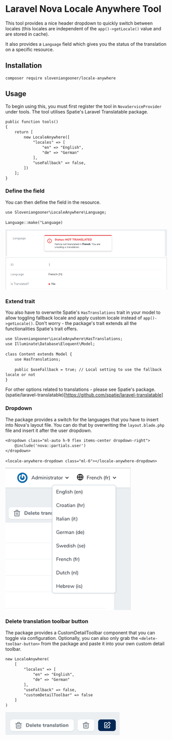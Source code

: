 # Laravel Nova Locale Anywhere Tool

This tool provides a nice header dropdown to quickly switch between locales (this locales are independent of the `app()->getLocale()` value and are stored in cache).

It also provides a `Language` field which gives you the status of the translation on a specific resource.

## Installation

```
composer require sloveniangooner/locale-anywhere
```

## Usage

To begin using this, you must first register the tool in `NovaServiceProvider` under tools. The tool utilises Spatie's Laravel Translatable package.

```
public function tools()
{
    return [
        new LocaleAnywhere([
            "locales" => [
                "en" => "English",
                "de" => "German"
            ],
            "useFallback" => false,
        ])
    ];
}
```

### Define the field

You can then define the field in the resource.

```
use Sloveniangooner\LocaleAnywhere\Language;

Language::make("Language)
```

![](screens/formField.png)
![](screens/detailField.png)

### Extend trait

You also have to overwrite Spatie's `HasTranslations` trait in your model to allow toggling fallback locale and apply custom locale instead of `app()->getLocale()`.
Don't worry - the package's trait extends all the functionalities Spatie's trait offers.

```
use Sloveniangooner\LocaleAnywhere\HasTranslations;
use Illuminate\Database\Eloquent\Model;

class Content extends Model {
    use HasTranslations;

    public $useFallback = true; // Local setting to use the fallback locale or not
}
```

For other options related to translations - please see Spatie's package. (spatie/laravel-translatable)[https://github.com/spatie/laravel-translatable]

### Dropdown

The package provides a switch for the languages that you have to insert into Nova's layout file. You can do that by overwriting the `layout.blade.php` file and insert it after the user dropdown.

```
<dropdown class="ml-auto h-9 flex items-center dropdown-right">
    @include('nova::partials.user')
</dropdown>

<locale-anywhere-dropdown class="ml-6"></locale-anywhere-dropdown>
```

![](screens/dropdown.png)

### Delete translation toolbar button

The package provides a CustomDetailToolbar component that you can toggle via configuration. Optionally, you can also only grab the `<delete-toolbar-button>` from the package and paste it into your own custom detail toolbar.

```
new LocaleAnywhere(
    [
        "locales" => [
            "en" => "English",
            "de" => "German"
        ],
        "useFallback" => false,
        "customDetailToolbar" => false
    ]
)
```

![](screens/toolbar.png)
